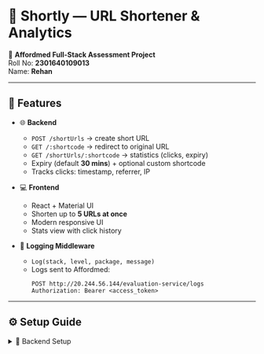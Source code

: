 # 🔗 Shortly — URL Shortener & Analytics

📌 **Affordmed Full-Stack Assessment Project**  
Roll No: **2301640109013**  
Name: **Rehan**

---

## 🚀 Features

- 🌐 **Backend**
  - `POST /shortUrls` → create short URL
  - `GET /:shortcode` → redirect to original URL
  - `GET /shortUrls/:shortcode` → statistics (clicks, expiry)
  - Expiry (default **30 mins**) + optional custom shortcode
  - Tracks clicks: timestamp, referrer, IP

- 💻 **Frontend**
  - React + Material UI
  - Shorten up to **5 URLs at once**
  - Modern responsive UI
  - Stats view with click history

- 📝 **Logging Middleware**
  - `Log(stack, level, package, message)`
  - Logs sent to Affordmed:
    ```
    POST http://20.244.56.144/evaluation-service/logs
    Authorization: Bearer <access_token>
    ```

---

## ⚙️ Setup Guide

<details>
<summary>🔧 Backend Setup</summary>

```bash
cd backend
npm install
cp .env.example .env   # then fill with your creds
npm start
